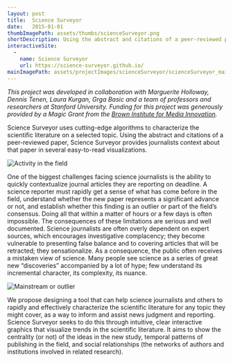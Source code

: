 ```yaml
---
layout: post
title:  Science Surveyor
date:   2015-01-01
thumbImagePath: assets/thumbs/scienceSurveyor.png
shortDescription: Using the abstract and citations of a peer-reviewed paper, Science Surveyor provides journalists context about that paper in several easy-to-read visualizations.
interactiveSite:
  - 
    name: Science Surveyor
    url: https://science-surveyor.github.io/
mainImagePath: assets/projectImages/scienceSurveyor/scienceSurveyor_main.png
---
```

*This project was developed in collaboration with Marguerite Holloway, Dennis Tenen, Laura Kurgan, Grga Basic and a team of professors and researchers at Stanford University. Funding for this project was generously provided by a Magic Grant from the [Brown Institute for Media Innovation](https://brown.columbia.edu/).*

Science Surveyor uses cutting-edge algorithms to characterize the scientific literature on a selected topic. Using the abstract and citations of a peer-reviewed paper, Science Surveyor provides journalists context about that paper in several easy-to-read visualizations.

![Activity in the field](../../../assets/projectImages/scienceSurveyor/ScienceSurveyor_02.png)

One of the biggest challenges facing science journalists is the ability to quickly contextualize journal articles they are reporting on deadline. A science reporter must rapidly get a sense of what has come before in the field, understand whether the new paper represents a significant advance or not, and establish whether this finding is an outlier or part of the field’s consensus. Doing all that within a matter of hours or a few days is often impossible. The consequences of these limitations are serious and well documented. Science journalists are often overly dependent on expert sources, which encourages investigative complacency; they become vulnerable to presenting false balance and to covering articles that will be retracted; they sensationalize. As a consequence, the public often receives a mistaken view of science. Many people see science as a series of great new “discoveries” accompanied by a lot of hype; few understand its incremental character, its complexity, its nuance.

![Mainstream or outlier](../../../assets/projectImages/scienceSurveyor/ScienceSurveyor_04.png)

We propose designing a tool that can help science journalists and others to rapidly and effectively characterize the scientific literature for any topic they might cover, as a way to inform and assist news judgment and reporting. Science Surveyor seeks to do this through intuitive, clear interactive graphics that visualize trends in the scientific literature. It aims to show the centrality (or not) of the ideas in the new study, temporal patterns of publishing in the field, and social relationships (the networks of authors and institutions involved in related research).